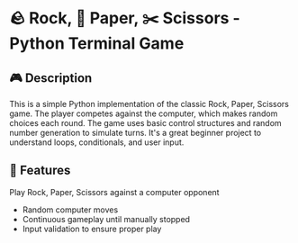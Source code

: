 # 🪨 Rock, 📄 Paper, ✂️ Scissors - Python Terminal Game
## 🎮 Description
This is a simple Python implementation of the classic Rock, Paper, Scissors game. The player competes against the computer, which makes random choices each round. The game uses basic control structures and random number generation to simulate turns. It's a great beginner project to understand loops, conditionals, and user input.

## 📂 Features
Play Rock, Paper, Scissors against a computer opponent

- Random computer moves
- Continuous gameplay until manually stopped
- Input validation to ensure proper play
